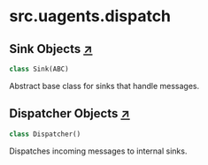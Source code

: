 

# src.uagents.dispatch



## Sink Objects [↗](https://github.com/fetchai/uAgents/blob/main/python/src/uagents/dispatch.py#L9)

```python
class Sink(ABC)
```

Abstract base class for sinks that handle messages.



## Dispatcher Objects [↗](https://github.com/fetchai/uAgents/blob/main/python/src/uagents/dispatch.py#L27)

```python
class Dispatcher()
```

Dispatches incoming messages to internal sinks.

